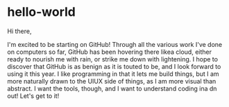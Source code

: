 # hello-world

Hi there,

I'm excited to be starting on GitHub!  Through all the various work I've done on computers so far, GitHub has been hovering there likea  cloud, either ready to nourish me with rain, or strike me down with lightening.  I hope to discover that GitHub is as benign as it is touted to be, and I look forward to using it this year.  I like programming in that it lets me build things, but I am more naturally drawn to the UIUX side of things, as I am more visual than abstract.  I want the tools, though, and I want to understand coding ina dn out!  Let's get to it!
